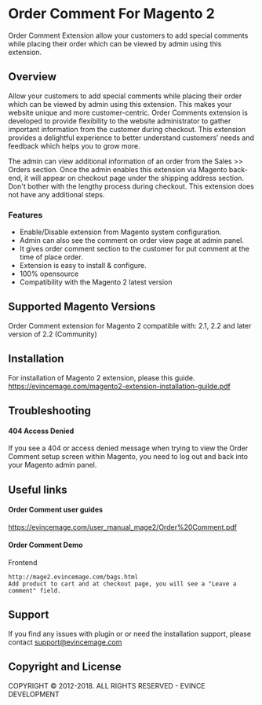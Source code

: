 # Order Comment For Magento 2
Order Comment Extension allow your customers to add special comments while placing their order which can be viewed by admin using this extension.

## Overview
Allow your customers to add special comments while placing their order which can be viewed by admin using this extension. This makes your website unique and more customer-centric. Order Comments extension is developed to provide flexibility to the website administrator to gather important information from the customer during checkout. This extension provides a delightful experience to better understand customers’ needs and feedback which helps you to grow more.

The admin can view additional information of an order from the Sales >> Orders section. Once the admin enables this extension via Magento back-end, it will appear on checkout page under the shipping address section. Don't bother with the lengthy process during checkout. This extension does not have any additional steps.

### Features
* Enable/Disable extension from Magento system configuration.
* Admin can also see the comment on order view page at admin panel.
* It gives order comment section to the customer for put comment at the time of place order.
* Extension is easy to install & configure.
* 100% opensource
* Compatibility with the Magento 2 latest version

## Supported Magento Versions
Order Comment extension for Magento 2 compatible with: 2.1, 2.2 and later version of 2.2 (Community)

## Installation
For installation of Magento 2 extension, please this guide.
https://evincemage.com/magento2-extension-installation-guilde.pdf

## Troubleshooting
#### 404 Access Denied
If you see a 404 or access denied message when trying to view the Order Comment setup screen within Magento, you need to log out and back into your Magento admin panel.


## Useful links
####  Order Comment user guides
https://evincemage.com/user_manual_mage2/Order%20Comment.pdf

#### Order Comment Demo
Frontend
	
	http://mage2.evincemage.com/bags.html
	Add product to cart and at checkout page, you will see a "Leave a comment" field.

## Support
If you find any issues with plugin or or need the installation support, please contact support@evincemage.com

## Copyright and License
COPYRIGHT © 2012-2018. ALL RIGHTS RESERVED - EVINCE DEVELOPMENT
